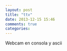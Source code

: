 ```yaml
---
layout: post
title: "ttv"
date: 2013-12-15 15:46
comments: true
categories: 
---
```

Webcam en consola y ascii

